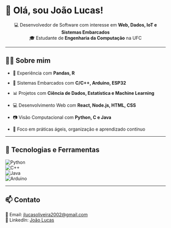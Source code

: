 



<h1 align="left">👋 Olá, sou João Lucas!</h1>



<p align="center">
  💻 Desenvolvedor de Software com interesse em <strong>Web, Dados, IoT e Sistemas Embarcados</strong> <br/>
  🎓 Estudante de <strong>Engenharia da Computação</strong> na UFC <br/>
</p>

---

## 👨‍💻 Sobre mim

- 💾 Experiência com **Pandas, R**
- 🔧 Sistemas Embarcados com **C/C++, Arduino, ESP32**
-  📊 Projetos com **Ciência de Dados, Estatística e Machine Learning**
- 💻 Desenvolvimento Web com **React, Node.js, HTML, CSS**

- 📷 Visão Computacional com **Python, C e Java**


- 🧠 Foco em práticas ágeis, organização e aprendizado contínuo

---

## 🧰 Tecnologias e Ferramentas

![Python](https://img.shields.io/badge/Python-3776AB?style=for-the-badge&logo=python&logoColor=white)  
![C++](https://img.shields.io/badge/C++-00599C?style=for-the-badge&logo=c%2b%2b&logoColor=white)  
![Java](https://img.shields.io/badge/Java-ED8B00?style=for-the-badge&logo=java&logoColor=white)  
![Arduino](https://img.shields.io/badge/Arduino-00979D?style=for-the-badge&logo=arduino&logoColor=white)

---

## 📫 Contato

📧 Email: jlucasoliveira2002@gmail.com  
💼 LinkedIn: [João Lucas](https://www.linkedin.com/in/jlucasoliv/)
